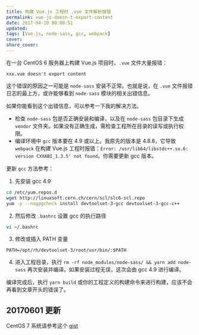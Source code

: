 ```yaml
---
title: 构建 Vue.js 工程时 .vue 文件解析报错
permalink: vue-js-doesn-t-export-content
date: 2017-04-10 00:00:51
updated:
tags: [Vue.js, node-sass, gcc, webpack]
cover:
share_cover:
---
```


在一台 CentOS 6 服务器上构建 Vue.js 项目时，`.vue` 文件大量报错：

```
xxx.vue doesn't export content
```

这个错误的原因之一可能是 `node-sass` 安装不正常。也就是说，在 `.vue` 文件报错日志的最上方，或许能够看到 `node-sass` 模块的相关出错信息。

如果你能看到这个出错信息，可以参考一下我的解决方法。

- 检查 `node-sass` 包是否正确安装和编译，以及在 `node-sass` 包目录下生成 `vendor` 文件夹。如果没有正确生成，需检查工程所在目录的读写或执行权限。
- 编译环境中 `gcc` 版本要在 4.9 或以上。我原先的版本是 4.8.8，它导致 `webpack` 在构建 Vue.js 工程时报错：`Error: /usr/lib64/libstdc++.so.6: version CXXABI_1.3.5' not found`。你需要更新 gcc 版本。

更新 `gcc` 方法参考：

1. 先安装 gcc 4.9

  ```bash
  cd /etc/yum.repos.d
  wget http://linuxsoft.cern.ch/cern/scl/slc6-scl.repo
  yum -y --nogpgcheck install devtoolset-3-gcc devtoolset-3-gcc-c++
  ```

2. 然后修改 `.bashrc` 设置 gcc 的执行路径

  ```bash
  vi ~/.bashrc
  ```

3. 修改或插入 PATH 变量

  ```
  PATH=/opt/rh/devtoolset-3/root/usr/bin/:$PATH
  ```

4. 进入工程目录，执行 `rm -rf node_modules/node-sass/ && yarn add node-sass` 再次安装并编译。如果安装过程无误，这次会由 gcc 4.9 进行编译。

编译完成后，执行 `yarn build` 或你的工程定义的构建命令来进行构建，应该不会再看到文章开头的错误了。

## 20170601 更新

CentOS 7 系统请参考这个 [gist](https://gist.github.com/mogita/c3528c5229479c8e02d85bc3f96010ef)